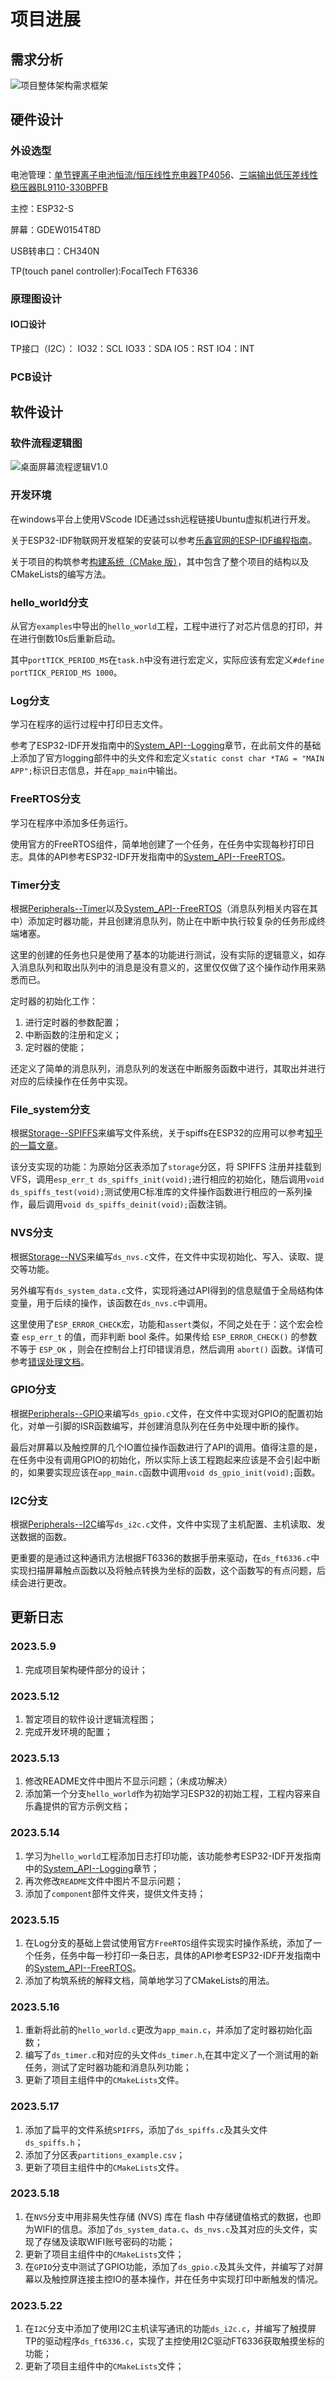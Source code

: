 # 项目进展

## 需求分析

![项目整体架构需求框架](https://raw.githubusercontent.com/Franch-Toast/Desktop_Small_Screen_Project/hello_world/Picture_source/%E4%BA%A7%E5%93%81%E9%9C%80%E6%B1%82%E6%96%87%E6%A1%A3v1.png)



## 硬件设计

### 外设选型

电池管理：[单节锂离子电池恒流/恒压线性充电器TP4056](https://item.szlcsc.com/772193.html)、[三端输出低压差线性稳压器BL9110-330BPFB](https://item.szlcsc.com/180631.html)

主控：ESP32-S

屏幕：GDEW0154T8D

USB转串口：CH340N

TP(touch panel controller):FocalTech FT6336



### 原理图设计


#### IO口设计

TP接口（I2C）：
        IO32：SCL
        IO33：SDA
        IO5：RST
        IO4：INT




### PCB设计







## 软件设计

### 软件流程逻辑图

![桌面屏幕流程逻辑V1.0](https://raw.githubusercontent.com/Franch-Toast/Desktop_Small_Screen_Project/hello_world/Picture_source/%E6%A1%8C%E9%9D%A2%E5%B1%8F%E5%B9%95%E6%B5%81%E7%A8%8B%E9%80%BB%E8%BE%91V1.0.jpg)

### 开发环境

在windows平台上使用VScode IDE通过ssh远程链接Ubuntu虚拟机进行开发。

关于ESP32-IDF物联网开发框架的安装可以参考[乐鑫官网的ESP-IDF编程指南](https://docs.espressif.com/projects/esp-idf/zh_CN/release-v4.4/esp32/get-started/index.html)。

关于项目的构筑参考[构建系统（CMake 版）](https://docs.espressif.com/projects/esp-idf/zh_CN/release-v4.4/esp32/api-guides/build-system.html?highlight=cmake)，其中包含了整个项目的结构以及CMakeLists的编写方法。


### hello_world分支

从官方`examples`中导出的`hello_world`工程，工程中进行了对芯片信息的打印，并在进行倒数10s后重新启动。

其中`portTICK_PERIOD_MS`在`task.h`中没有进行宏定义，实际应该有宏定义`#define portTICK_PERIOD_MS 1000`。



### Log分支

学习在程序的运行过程中打印日志文件。

参考了ESP32-IDF开发指南中的[System_API--Logging](https://docs.espressif.com/projects/esp-idf/zh_CN/release-v4.4/esp32/api-reference/system/log.html)章节，在此前文件的基础上添加了官方logging部件中的头文件和宏定义`static const char *TAG = "MAIN APP";`标识日志信息，并在`app_main`中输出。



### FreeRTOS分支

学习在程序中添加多任务运行。

使用官方的FreeRTOS组件，简单地创建了一个任务，在任务中实现每秒打印日志。具体的API参考ESP32-IDF开发指南中的[System_API--FreeRTOS](https://docs.espressif.com/projects/esp-idf/zh_CN/release-v4.4/esp32/api-reference/system/freertos.html)。


### Timer分支

根据[Peripherals--Timer](https://docs.espressif.com/projects/esp-idf/zh_CN/release-v4.1/api-reference/peripherals/timer.html)以及[System_API--FreeRTOS](https://docs.espressif.com/projects/esp-idf/zh_CN/release-v4.4/esp32/api-reference/system/freertos.html)（消息队列相关内容在其中）添加定时器功能，并且创建消息队列，防止在中断中执行较复杂的任务形成终端堵塞。

这里的创建的任务也只是使用了基本的功能进行测试，没有实际的逻辑意义，如存入消息队列和取出队列中的消息是没有意义的，这里仅仅做了这个操作动作用来熟悉而已。

定时器的初始化工作：
1. 进行定时器的参数配置；
2. 中断函数的注册和定义；
3. 定时器的使能；

还定义了简单的消息队列，消息队列的发送在中断服务函数中进行，其取出并进行对应的后续操作在任务中实现。


### File_system分支

根据[Storage--SPIFFS](https://docs.espressif.com/projects/esp-idf/zh_CN/release-v4.4/esp32/api-reference/storage/spiffs.html)来编写文件系统，关于spiffs在ESP32的应用可以参考[知乎的一篇文章](https://zhuanlan.zhihu.com/p/115869248)。

该分支实现的功能：为原始分区表添加了`storage`分区，将 SPIFFS 注册并挂载到 VFS，调用`esp_err_t ds_spiffs_init(void);`进行相应的初始化，随后调用`void ds_spiffs_test(void);`测试使用C标准库的文件操作函数进行相应的一系列操作，最后调用`void ds_spiffs_deinit(void);`函数注销。


### NVS分支

根据[Storage--NVS](https://docs.espressif.com/projects/esp-idf/zh_CN/release-v4.4/esp32/api-reference/storage/nvs_flash.html#id10)来编写`ds_nvs.c`文件，在文件中实现初始化、写入、读取、提交等功能。

另外编写有`ds_system_data.c`文件，实现将通过API得到的信息赋值于全局结构体变量，用于后续的操作，该函数在`ds_nvs.c`中调用。

这里使用了`ESP_ERROR_CHECK`宏，功能和`assert`类似，不同之处在于：这个宏会检查 `esp_err_t` 的值，而非判断 bool 条件。如果传给 `ESP_ERROR_CHECK()` 的参数不等于 `ESP_OK` ，则会在控制台上打印错误消息，然后调用 `abort()` 函数。详情可参考[错误处理文档](https://docs.espressif.com/projects/esp-idf/zh_CN/release-v4.4/esp32/api-guides/error-handling.html?highlight=esp_error_check)。


### GPIO分支

根据[Peripherals--GPIO](https://docs.espressif.com/projects/esp-idf/zh_CN/release-v4.4/esp32/api-reference/peripherals/gpio.html)来编写`ds_gpio.c`文件，在文件中实现对GPIO的配置初始化，对单一引脚的ISR函数编写，并创建消息队列在任务中处理中断的操作。

最后对屏幕以及触控屏的几个IO置位操作函数进行了API的调用。值得注意的是，在任务中没有调用GPIO的初始化，所以实际上该工程跑起来应该是不会引起中断的，如果要实现应该在`app_main.c`函数中调用`void ds_gpio_init(void);`函数。


### I2C分支

根据[Peripherals--I2C](https://docs.espressif.com/projects/esp-idf/zh_CN/release-v4.4/esp32/api-reference/peripherals/i2c.html#)编写`ds_i2c.c`文件，文件中实现了主机配置、主机读取、发送数据的函数。

更重要的是通过这种通讯方法根据FT6336的数据手册来驱动，在`ds_ft6336.c`中实现扫描屏幕触点函数以及将触点转换为坐标的函数，这个函数写的有点问题，后续会进行更改。




## 更新日志

### 2023.5.9

1. 完成项目架构硬件部分的设计；

### 2023.5.12

1. 暂定项目的软件设计逻辑流程图；
2. 完成开发环境的配置；

### 2023.5.13

1. 修改README文件中图片不显示问题；（未成功解决）
2. 添加第一个分支`hello_world`作为初始学习ESP32的初始工程，工程内容来自乐鑫提供的官方示例文档；

### 2023.5.14

1. 学习为`hello_world`工程添加日志打印功能，该功能参考ESP32-IDF开发指南中的[System_API--Logging](https://docs.espressif.com/projects/esp-idf/zh_CN/release-v4.4/esp32/api-reference/system/log.html)章节；
2. 再次修改`README`文件中图片不显示问题；
3. 添加了`component`部件文件夹，提供文件支持；

### 2023.5.15

1. 在Log分支的基础上尝试使用官方`FreeRTOS`组件实现实时操作系统，添加了一个任务，任务中每一秒打印一条日志，具体的API参考ESP32-IDF开发指南中的[System_API--FreeRTOS](https://docs.espressif.com/projects/esp-idf/zh_CN/release-v4.4/esp32/api-reference/system/freertos.html)。
2. 添加了构筑系统的解释文档，简单地学习了CMakeLists的用法。

### 2023.5.16

1. 重新将此前的`hello_world.c`更改为`app_main.c`，并添加了定时器初始化函数；
2. 编写了`ds_timer.c`和对应的头文件`ds_timer.h`,在其中定义了一个测试用的新任务，测试了定时器功能和消息队列功能；
3. 更新了项目主组件中的`CMakeLists`文件。


### 2023.5.17
1. 添加了扁平的文件系统`SPIFFS`，添加了`ds_spiffs.c`及其头文件`ds_spiffs.h`；
2. 添加了分区表`partitions_example.csv`；
3. 更新了项目主组件中的`CMakeLists`文件。


### 2023.5.18

1. 在`NVS`分支中用非易失性存储 (NVS) 库在 flash 中存储键值格式的数据，也即为WIFI的信息。添加了`ds_system_data.c`、`ds_nvs.c`及其对应的头文件，实现了存储及读取WIFI账号密码的功能；
2. 更新了项目主组件中的`CMakeLists`文件；
3. 在`GPIO`分支中测试了GPIO功能，添加了`ds_gpio.c`及其头文件，并编写了对屏幕以及触控屏连接主控IO的基本操作，并在任务中实现打印中断触发的情况。


### 2023.5.22

1. 在`I2C`分支中添加了使用I2C主机读写通讯的功能`ds_i2c.c`，并编写了触摸屏TP的驱动程序`ds_ft6336.c`，实现了主控使用I2C驱动FT6336获取触摸坐标的功能；
2. 更新了项目主组件中的`CMakeLists`文件；